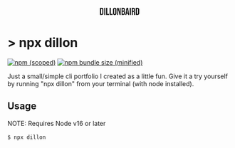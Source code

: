 <div align="center" id="top"> 
  <img src="./logo.png" alt="Dillon" />
</div>

# > npx dillon

[![npm (scoped)](https://img.shields.io/npm/v/consoleswag.svg)](https://www.npmjs.com/package/dillon)
[![npm bundle size (minified)](https://img.shields.io/bundlephobia/min/consoleswag.svg)](https://www.npmjs.com/package/dillon)

Just a small/simple cli portfolio I created as a little fun. Give it a try yourself by running "npx dillon" from your terminal (with node installed).

## Usage

NOTE: Requires Node v16 or later

```
$ npx dillon
```